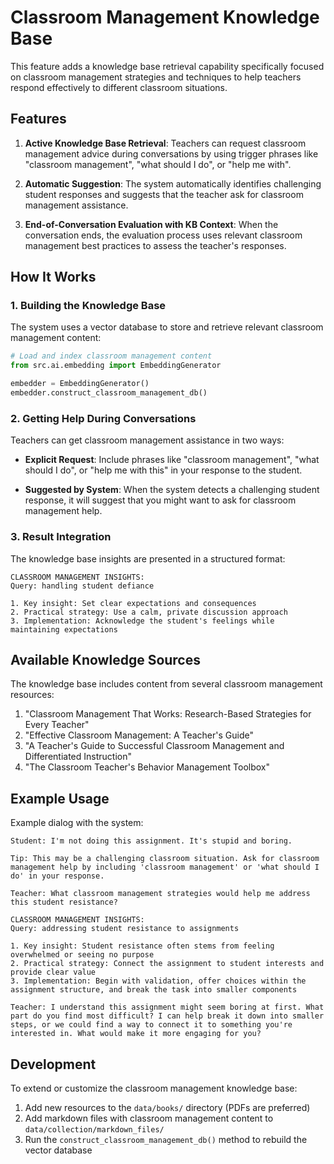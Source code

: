 # Classroom Management Knowledge Base

This feature adds a knowledge base retrieval capability specifically focused on classroom management strategies and techniques to help teachers respond effectively to different classroom situations.

## Features

1. **Active Knowledge Base Retrieval**: Teachers can request classroom management advice during conversations by using trigger phrases like "classroom management", "what should I do", or "help me with".

2. **Automatic Suggestion**: The system automatically identifies challenging student responses and suggests that the teacher ask for classroom management assistance.

3. **End-of-Conversation Evaluation with KB Context**: When the conversation ends, the evaluation process uses relevant classroom management best practices to assess the teacher's responses.

## How It Works

### 1. Building the Knowledge Base

The system uses a vector database to store and retrieve relevant classroom management content:

```python
# Load and index classroom management content
from src.ai.embedding import EmbeddingGenerator

embedder = EmbeddingGenerator()
embedder.construct_classroom_management_db()
```

### 2. Getting Help During Conversations

Teachers can get classroom management assistance in two ways:

- **Explicit Request**: Include phrases like "classroom management", "what should I do", or "help me with this" in your response to the student.

- **Suggested by System**: When the system detects a challenging student response, it will suggest that you might want to ask for classroom management help.

### 3. Result Integration

The knowledge base insights are presented in a structured format:

```
CLASSROOM MANAGEMENT INSIGHTS:
Query: handling student defiance

1. Key insight: Set clear expectations and consequences
2. Practical strategy: Use a calm, private discussion approach
3. Implementation: Acknowledge the student's feelings while maintaining expectations
```

## Available Knowledge Sources

The knowledge base includes content from several classroom management resources:

1. "Classroom Management That Works: Research-Based Strategies for Every Teacher"
2. "Effective Classroom Management: A Teacher's Guide"
3. "A Teacher's Guide to Successful Classroom Management and Differentiated Instruction"
4. "The Classroom Teacher's Behavior Management Toolbox"

## Example Usage

Example dialog with the system:

```
Student: I'm not doing this assignment. It's stupid and boring.

Tip: This may be a challenging classroom situation. Ask for classroom management help by including 'classroom management' or 'what should I do' in your response.

Teacher: What classroom management strategies would help me address this student resistance?

CLASSROOM MANAGEMENT INSIGHTS:
Query: addressing student resistance to assignments

1. Key insight: Student resistance often stems from feeling overwhelmed or seeing no purpose
2. Practical strategy: Connect the assignment to student interests and provide clear value
3. Implementation: Begin with validation, offer choices within the assignment structure, and break the task into smaller components

Teacher: I understand this assignment might seem boring at first. What part do you find most difficult? I can help break it down into smaller steps, or we could find a way to connect it to something you're interested in. What would make it more engaging for you?
```

## Development

To extend or customize the classroom management knowledge base:

1. Add new resources to the `data/books/` directory (PDFs are preferred)
2. Add markdown files with classroom management content to `data/collection/markdown_files/`
3. Run the `construct_classroom_management_db()` method to rebuild the vector database
